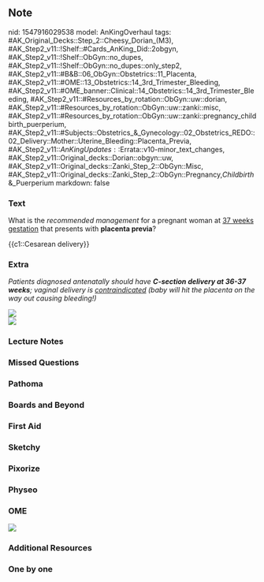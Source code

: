 ## Note
nid: 1547916029538
model: AnKingOverhaul
tags: #AK_Original_Decks::Step_2::Cheesy_Dorian_(M3), #AK_Step2_v11::!Shelf::#Cards_AnKing_Did::2obgyn, #AK_Step2_v11::!Shelf::ObGyn::no_dupes, #AK_Step2_v11::!Shelf::ObGyn::no_dupes::only_step2, #AK_Step2_v11::#B&B::06_ObGyn::Obstetrics::11_Placenta, #AK_Step2_v11::#OME::13_Obstetrics::14_3rd_Trimester_Bleeding, #AK_Step2_v11::#OME_banner::Clinical::14_Obstetrics::14_3rd_Trimester_Bleeding, #AK_Step2_v11::#Resources_by_rotation::ObGyn::uw::dorian, #AK_Step2_v11::#Resources_by_rotation::ObGyn::uw::zanki::misc, #AK_Step2_v11::#Resources_by_rotation::ObGyn::uw::zanki::pregnancy_childbirth_puerperium, #AK_Step2_v11::#Subjects::Obstetrics_&_Gynecology::02_Obstetrics_REDO::02_Delivery::Mother::Uterine_Bleeding::Placenta_Previa, #AK_Step2_v11::$AnKingUpdates::$Errata::v10-minor_text_changes, #AK_Step2_v11::Original_decks::Dorian::obgyn::uw, #AK_Step2_v11::Original_decks::Zanki_Step_2::ObGyn::Misc, #AK_Step2_v11::Original_decks::Zanki_Step_2::ObGyn::Pregnancy,_Childbirth_&_Puerperium
markdown: false

### Text
What is the <i>recommended management</i> for a pregnant woman at
<u>37 weeks gestation</u> that presents with <b>placenta
previa</b>?
<div>
  {{c1::Cesarean delivery}}
</div>

### Extra
<i>Patients diagnosed antenatally should have <b>C-section delivery
at 36-37 weeks</b>; vaginal delivery is <u>contraindicated</u>
(baby will hit the placenta on the way out causing bleeding!)</i>
<div>
  <div>
    <i><img src="previa_1606536512074.png"></i>
    <div>
      <i><img src="placenta%20previa_1606536512074.png"></i>
    </div>
  </div>
</div>

### Lecture Notes


### Missed Questions


### Pathoma


### Boards and Beyond


### First Aid


### Sketchy


### Pixorize


### Physeo


### OME
<div class="ome-widget">
  <a href=
  "https://onlinemeded.org/spa/obstetrics/3rd-trimester-bleeding/acquire?ref=anki">
  <img src="_OME_AnkiFlashcards_Lesson_2.png"></a>
</div>

### Additional Resources


### One by one


